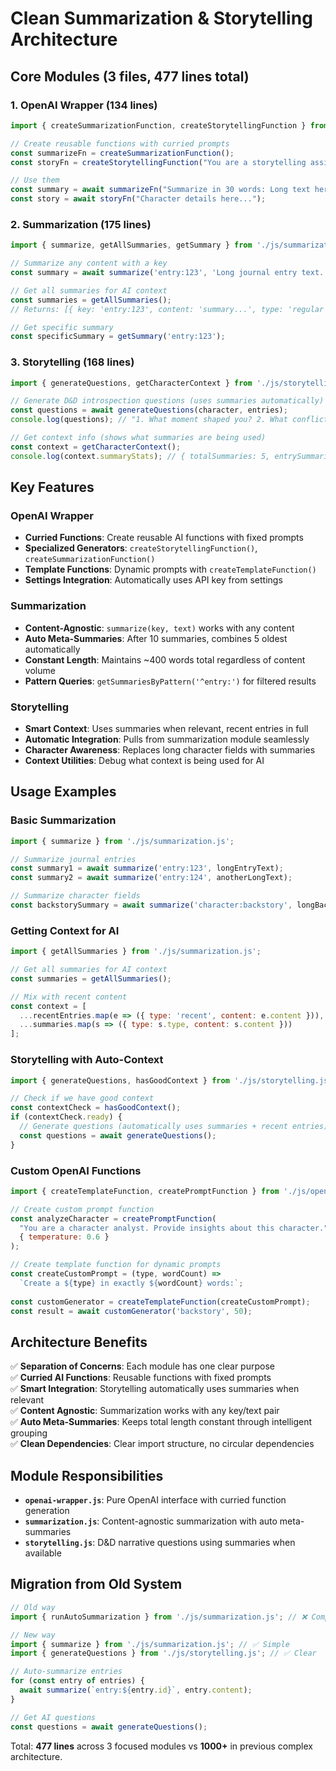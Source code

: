 # Clean Summarization & Storytelling Architecture

## Core Modules (3 files, 477 lines total)

### 1. OpenAI Wrapper (134 lines)
```javascript
import { createSummarizationFunction, createStorytellingFunction } from './js/openai-wrapper.js';

// Create reusable functions with curried prompts
const summarizeFn = createSummarizationFunction();
const storyFn = createStorytellingFunction("You are a storytelling assistant...");

// Use them
const summary = await summarizeFn("Summarize in 30 words: Long text here...");
const story = await storyFn("Character details here...");
```

### 2. Summarization (175 lines)
```javascript
import { summarize, getAllSummaries, getSummary } from './js/summarization.js';

// Summarize any content with a key
const summary = await summarize('entry:123', 'Long journal entry text...');

// Get all summaries for AI context
const summaries = getAllSummaries();
// Returns: [{ key: 'entry:123', content: 'summary...', type: 'regular' }]

// Get specific summary
const specificSummary = getSummary('entry:123');
```

### 3. Storytelling (168 lines)
```javascript
import { generateQuestions, getCharacterContext } from './js/storytelling.js';

// Generate D&D introspection questions (uses summaries automatically)
const questions = await generateQuestions(character, entries);
console.log(questions); // "1. What moment shaped you? 2. What conflict..."

// Get context info (shows what summaries are being used)
const context = getCharacterContext();
console.log(context.summaryStats); // { totalSummaries: 5, entrySummaries: 3, ... }
```

## Key Features

### OpenAI Wrapper
- **Curried Functions**: Create reusable AI functions with fixed prompts
- **Specialized Generators**: `createStorytellingFunction()`, `createSummarizationFunction()`
- **Template Functions**: Dynamic prompts with `createTemplateFunction()`
- **Settings Integration**: Automatically uses API key from settings

### Summarization
- **Content-Agnostic**: `summarize(key, text)` works with any content
- **Auto Meta-Summaries**: After 10 summaries, combines 5 oldest automatically  
- **Constant Length**: Maintains ~400 words total regardless of content volume
- **Pattern Queries**: `getSummariesByPattern('^entry:')` for filtered results

### Storytelling
- **Smart Context**: Uses summaries when relevant, recent entries in full
- **Automatic Integration**: Pulls from summarization module seamlessly
- **Character Awareness**: Replaces long character fields with summaries
- **Context Utilities**: Debug what context is being used for AI

## Usage Examples

### Basic Summarization
```javascript
import { summarize } from './js/summarization.js';

// Summarize journal entries
const summary1 = await summarize('entry:123', longEntryText);
const summary2 = await summarize('entry:124', anotherLongText);

// Summarize character fields  
const backstorySummary = await summarize('character:backstory', longBackstory);
```

### Getting Context for AI
```javascript
import { getAllSummaries } from './js/summarization.js';

// Get all summaries for AI context
const summaries = getAllSummaries();

// Mix with recent content
const context = [
  ...recentEntries.map(e => ({ type: 'recent', content: e.content })),
  ...summaries.map(s => ({ type: s.type, content: s.content }))
];
```

### Storytelling with Auto-Context
```javascript
import { generateQuestions, hasGoodContext } from './js/storytelling.js';

// Check if we have good context
const contextCheck = hasGoodContext();
if (contextCheck.ready) {
  // Generate questions (automatically uses summaries + recent entries)
  const questions = await generateQuestions();
}
```

### Custom OpenAI Functions
```javascript
import { createTemplateFunction, createPromptFunction } from './js/openai-wrapper.js';

// Create custom prompt function
const analyzeCharacter = createPromptFunction(
  "You are a character analyst. Provide insights about this character.",
  { temperature: 0.6 }
);

// Create template function for dynamic prompts
const createCustomPrompt = (type, wordCount) => 
  `Create a ${type} in exactly ${wordCount} words:`;
  
const customGenerator = createTemplateFunction(createCustomPrompt);
const result = await customGenerator('backstory', 50);
```

## Architecture Benefits

✅ **Separation of Concerns**: Each module has one clear purpose  
✅ **Curried AI Functions**: Reusable functions with fixed prompts  
✅ **Smart Integration**: Storytelling automatically uses summaries when relevant  
✅ **Content Agnostic**: Summarization works with any key/text pair  
✅ **Auto Meta-Summaries**: Keeps total length constant through intelligent grouping  
✅ **Clean Dependencies**: Clear import structure, no circular dependencies  

## Module Responsibilities

- **`openai-wrapper.js`**: Pure OpenAI interface with curried function generation
- **`summarization.js`**: Content-agnostic summarization with auto meta-summaries  
- **`storytelling.js`**: D&D narrative questions using summaries when available

## Migration from Old System

```javascript
// Old way
import { runAutoSummarization } from './js/summarization.js'; // ❌ Complex

// New way  
import { summarize } from './js/summarization.js'; // ✅ Simple
import { generateQuestions } from './js/storytelling.js'; // ✅ Clear

// Auto-summarize entries
for (const entry of entries) {
  await summarize(`entry:${entry.id}`, entry.content);
}

// Get AI questions
const questions = await generateQuestions();
```

Total: **477 lines** across 3 focused modules vs **1000+** in previous complex architecture.